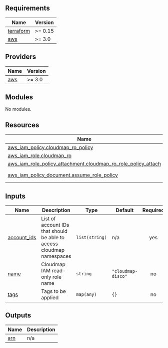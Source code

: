 <!-- BEGIN_TF_DOCS -->
## Requirements

| Name | Version |
|------|---------|
| <a name="requirement_terraform"></a> [terraform](#requirement\_terraform) | >= 0.15 |
| <a name="requirement_aws"></a> [aws](#requirement\_aws) | >= 3.0 |

## Providers

| Name | Version |
|------|---------|
| <a name="provider_aws"></a> [aws](#provider\_aws) | >= 3.0 |

## Modules

No modules.

## Resources

| Name | Type |
|------|------|
| [aws_iam_policy.cloudmap_ro_policy](https://registry.terraform.io/providers/hashicorp/aws/latest/docs/resources/iam_policy) | resource |
| [aws_iam_role.cloudmap_ro](https://registry.terraform.io/providers/hashicorp/aws/latest/docs/resources/iam_role) | resource |
| [aws_iam_role_policy_attachment.cloudmap_ro_role_policy_attach](https://registry.terraform.io/providers/hashicorp/aws/latest/docs/resources/iam_role_policy_attachment) | resource |
| [aws_iam_policy_document.assume_role_policy](https://registry.terraform.io/providers/hashicorp/aws/latest/docs/data-sources/iam_policy_document) | data source |

## Inputs

| Name | Description | Type | Default | Required |
|------|-------------|------|---------|:--------:|
| <a name="input_account_ids"></a> [account\_ids](#input\_account\_ids) | List of account IDs that should be able to access cloudmap namespaces | `list(string)` | n/a | yes |
| <a name="input_name"></a> [name](#input\_name) | Cloudmap IAM read-only role name | `string` | `"cloudmap-disco"` | no |
| <a name="input_tags"></a> [tags](#input\_tags) | Tags to be applied | `map(any)` | `{}` | no |

## Outputs

| Name | Description |
|------|-------------|
| <a name="output_arn"></a> [arn](#output\_arn) | n/a |
<!-- END_TF_DOCS -->